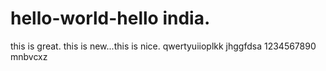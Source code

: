# hello-world-hello india.
this is great. this is new...this is nice.
qwertyuiioplkk jhggfdsa 
1234567890
mnbvcxz

